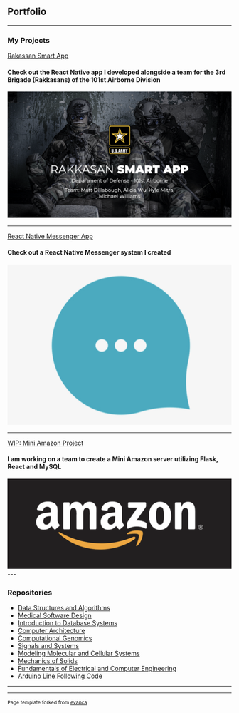 ## Portfolio

---

### My Projects

[Rakassan Smart App](https://docs.google.com/presentation/d/1jdpdSmWhf6Zf6ZfYyK0LCfuuFsPruXbdOniMyxay63g/edit?usp=sharing)
#### Check out the React Native app I developed alongside a team for the 3rd Brigade (Rakkasans) of the 101st Airborne Division
<img src="images/rakapp.png?raw=true"/>

---
[React Native Messenger App](https://github.com/kylemitra/RNMessengerApp)
#### Check out a React Native Messenger system I created
<img src="images/messenger.png?raw=true"/>

---
[WIP: Mini Amazon Project](https://github.com/kylemitra/CS-316-Project)
#### I am working on a team to create a Mini Amazon server utilizing Flask, React and MySQL
<img src="images/amazon.png?raw=true"/>
---


### Repositories

- [Data Structures and Algorithms](https://github.com/kylemitra/CS-201)
- [Medical Software Design](https://github.com/kylemitra/BME-547)
- [Introduction to Database Systems](https://github.com/kylemitra/CS-316)
- [Computer Architecture](https://github.com/kylemitra/CS-250)
- [Computational Genomics](https://github.com/kylemitra/CS-260)
- [Signals and Systems](https://github.com/kylemitra/BME-271)
- [Modeling Molecular and Cellular Systems](https://github.com/kylemitra/BME-260)
- [Mechanics of Solids](https://github.com/kylemitra/EGR-201)
- [Fundamentals of Electrical and Computer Engineering](https://github.com/kylemitra/EGR-103)
- [Arduino Line Following Code](https://github.com/kylemitra/Arduino-Line-Follow)

---




---
<p style="font-size:11px">Page template forked from <a href="https://github.com/evanca/quick-portfolio">evanca</a></p>
<!-- Remove above link if you don't want to attibute -->
